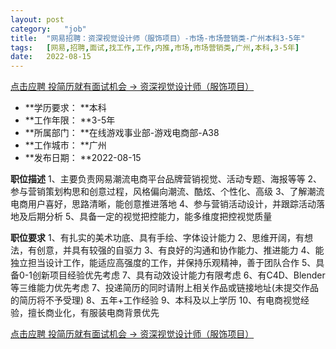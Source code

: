 ```yaml
---
layout:	post
category:	"job"
title:	"网易招聘：资深视觉设计师（服饰项目）-市场-市场营销类-广州本科3-5年"
tags:	[网易,招聘,面试,找工作,工作,内推,市场,市场营销类,广州,本科,3-5年]
date:	2022-08-15
---
```


[点击应聘 投简历就有面试机会 -> 资深视觉设计师（服饰项目）](http://mobile.bole.netease.com/bole/boleDetail?id=41111&employeeId=346f03c3cda5f04c&key=all)



- **学历要求： **本科
- **工作年限： **3-5年
- **所属部门： **在线游戏事业部-游戏电商部-A38
- **工作城市： **广州
- **发布日期： **2022-08-15



**职位描述**
1、主要负责网易潮流电商平台品牌营销视觉、活动专题、海报等等 
2、参与营销策划构思和创意过程，风格偏向潮流、酷炫、个性化、高级
3、了解潮流电商用户喜好，思路清晰，能创意推进落地
4、参与营销活动设计，并跟踪活动落地及后期分析
5、具备一定的视觉把控能力，能多维度把控视觉质量




**职位要求**
1、有扎实的美术功底、具有手绘、字体设计能力
2、思维开阔，有想法，有创意，并具有较强的自驱力
3、有良好的沟通和协作能力、推进能力
4、能独立担当设计工作，能适应高强度的工作，并保持乐观精神，善于团队合作
5、具备0-1创新项目经验优先考虑
7、具有动效设计能力有限考虑
6、有C4D、Blender等三维能力优先考虑
7、投递简历的同时请附上相关作品或链接地址(未提交作品的简历将不予受理)
8、五年+工作经验
9、本科及以上学历
10、有电商视觉经验，擅长商业化，有服装电商背景优先



[点击应聘 投简历就有面试机会 -> 资深视觉设计师（服饰项目）](http://mobile.bole.netease.com/bole/boleDetail?id=41111&employeeId=346f03c3cda5f04c&key=all)